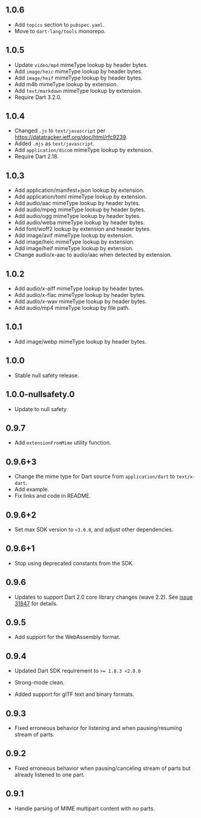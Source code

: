 ## 1.0.6

* Add `topics` section to `pubspec.yaml`.
* Move to `dart-lang/tools` monorepo.

## 1.0.5

* Update `video/mp4` mimeType lookup by header bytes.
* Add `image/heic` mimeType lookup by header bytes.
* Add `image/heif` mimeType lookup by header bytes.
* Add m4b mimeType lookup by extension.
* Add `text/markdown` mimeType lookup by extension.
* Require Dart 3.2.0.

## 1.0.4

* Changed `.js` to `text/javascript` per 
  https://datatracker.ietf.org/doc/html/rfc9239.
* Added `.mjs` as `text/javascript`.
* Add `application/dicom` mimeType lookup by extension.
* Require Dart 2.18.

## 1.0.3

* Add application/manifest+json lookup by extension.
* Add application/toml mimeType lookup by extension.
* Add audio/aac mimeType lookup by header bytes.
* Add audio/mpeg mimeType lookup by header bytes.
* Add audio/ogg mimeType lookup by header bytes.
* Add audio/weba mimeType lookup by header bytes.
* Add font/woff2 lookup by extension and header bytes.
* Add image/avif mimeType lookup by extension.
* Add image/heic mimeType lookup by extension.
* Add image/heif mimeType lookup by extension.
* Change audio/x-aac to audio/aac when detected by extension.

## 1.0.2

* Add audio/x-aiff mimeType lookup by header bytes.
* Add audio/x-flac mimeType lookup by header bytes.
* Add audio/x-wav mimeType lookup by header bytes.
* Add audio/mp4 mimeType lookup by file path.

## 1.0.1

* Add image/webp mimeType lookup by header bytes.

## 1.0.0

* Stable null safety release.

## 1.0.0-nullsafety.0

* Update to null safety.

## 0.9.7

* Add `extensionFromMime` utility function.

## 0.9.6+3

* Change the mime type for Dart source from `application/dart` to `text/x-dart`.
* Add example.
* Fix links and code in README.

## 0.9.6+2

* Set max SDK version to `<3.0.0`, and adjust other dependencies.

## 0.9.6+1

* Stop using deprecated constants from the SDK.

## 0.9.6

* Updates to support Dart 2.0 core library changes (wave
  2.2). See [issue 31847][sdk#31847] for details.

  [sdk#31847]: https://github.com/dart-lang/sdk/issues/31847

## 0.9.5

* Add support for the WebAssembly format.

## 0.9.4

* Updated Dart SDK requirement to `>= 1.8.3 <2.0.0`

* Strong-mode clean.

* Added support for glTF text and binary formats.

## 0.9.3

* Fixed erroneous behavior for listening and when pausing/resuming
  stream of parts.

## 0.9.2

* Fixed erroneous behavior when pausing/canceling stream of parts but already
  listened to one part.

## 0.9.1

* Handle parsing of MIME multipart content with no parts.
